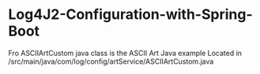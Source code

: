 # Log4J2-Configuration-with-Spring-Boot
Fro ASCIIArtCustom java class is the ASCII Art Java example
Located in /src/main/java/com/log/config/artService/ASCIIArtCustom.java
